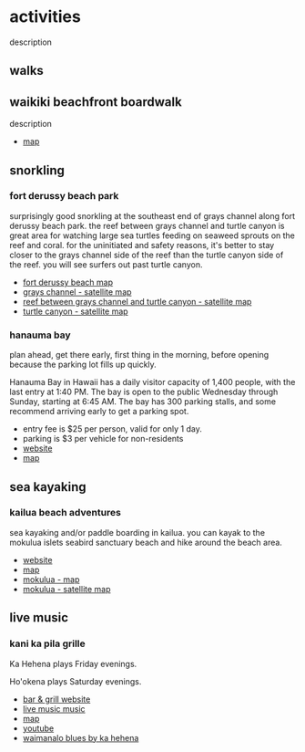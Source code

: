 # activities

description

## walks

## waikiki beachfront boardwalk

description

- [map]()

## snorkling

### fort derussy beach park

surprisingly good snorkling at the southeast end of grays channel along fort derussy beach park.
the reef between grays channel and turtle canyon is great area for watching large sea turtles feeding on seaweed sprouts on the reef and coral.
for the uninitiated and safety reasons, it's better to stay closer to the grays channel side of the reef than the turtle canyon side of the reef.
you will see surfers out past turtle canyon.  

- [fort derussy beach map](https://maps.app.goo.gl/KUzUsu3uxL96ANwq5)
- [grays channel - satellite map](https://maps.app.goo.gl/puoEBQEt7FXqJHdL6)
- [reef between grays channel and turtle canyon - satellite map](https://maps.app.goo.gl/nxtyLpjjB1JtqXF4A)
- [turtle canyon - satellite map](https://maps.app.goo.gl/qf7fBKgzzT7YF3EJ9)

### hanauma bay

plan ahead, get there early, first thing in the morning, before opening because the parking lot fills up quickly.

Hanauma Bay in Hawaii has a daily visitor capacity of 1,400 people, with the last entry at 1:40 PM. 
The bay is open to the public Wednesday through Sunday, starting at 6:45 AM. 
The bay has 300 parking stalls, and some recommend arriving early to get a parking spot.

- entry fee is $25 per person, valid for only 1 day.
- parking is $3 per vehicle for non-residents
- [website](https://www.honolulu.gov/parks-hbay/information-fees.html)
- [map](https://maps.app.goo.gl/ifh9qNDfpf6XBAp49)

## sea kayaking

### kailua beach adventures

sea kayaking and/or paddle boarding in kailua.
you can kayak to the mokulua islets seabird sanctuary beach and hike around the beach area.

- [website](https://www.kailuabeachadventures.com/)
- [map](https://maps.app.goo.gl/d8Cfj5Vv7xxCndoR7)
- [mokulua - map](https://maps.app.goo.gl/AKHmx4bBb5KPksqN6)
- [mokulua - satellite map](https://maps.app.goo.gl/Ws35r6JRZdhavStj7)

## live music

###  kani ka pila grille

Ka Hehena plays Friday evenings.

Ho'okena plays Saturday evenings.

- [bar & grill website](https://www.outrigger.com/hawaii/oahu/outrigger-reef-waikiki-beach-resort/food-drinks/kani-ka-pila-grille)
- [live music music](https://www.outrigger.com/hawaii/oahu/outrigger-reef-waikiki-beach-resort/activities/live-music)
- [map](https://maps.app.goo.gl/7w2Q73t25xWsw37A7)
- [youtube](https://www.youtube.com/watch?v=x-q0JT6Dv-I)
- [waimanalo blues by ka hehena](https://youtu.be/yzbv1JclR4M?si=ES7-7sHbWL4ArYTd&t=20s)


